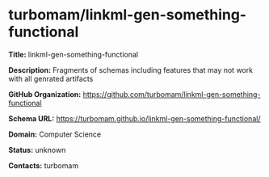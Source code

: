 # turbomam/linkml-gen-something-functional

**Title:** linkml-gen-something-functional

**Description:** Fragments of schemas including features that may not work with all genrated artifacts

**GitHub Organization:** https://github.com/turbomam/linkml-gen-something-functional

**Schema URL:** https://turbomam.github.io/linkml-gen-something-functional/



**Domain:** Computer Science

**Status:** unknown



**Contacts:** turbomam